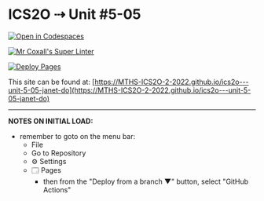 # ICS2O ⇢ Unit #5-05

[![Open in Codespaces](https://classroom.github.com/assets/launch-codespace-7f7980b617ed060a017424585567c406b6ee15c891e84e1186181d67ecf80aa0.svg)](https://classroom.github.com/open-in-codespaces?assignment_repo_id=11081717)

[![Mr Coxall's Super Linter](https://github.com/MTHS-ICS2O-2-2022/ics2o---unit-5-05-janet-do/workflows/Mr%20Coxall's%20Super%20Linter/badge.svg)](https://github.com/MTHS-ICS2O-2-2022/ics2o---unit-5-05-janet-do/actions)

[![Deploy Pages](https://github.com/MTHS-ICS2O-2-2022/ics2o---unit-5-05-janet-do/workflows/Deploy%20Pages/badge.svg)](https://github.com/MTHS-ICS2O-2-2022/ics2o---unit-5-05-janet-do/actions)

This site can be found at: [https://MTHS-ICS2O-2-2022.github.io/ics2o---unit-5-05-janet-do](https://MTHS-ICS2O-2-2022.github.io/ics2o---unit-5-05-janet-do)

---

**NOTES ON INITIAL LOAD:**
- remember to goto on the menu bar:
  - File
  - Go to Repository
  - ⚙ Settings
  - 🗔 Pages
    - then from the "Deploy from a branch ▼" button, select "GitHub Actions"
